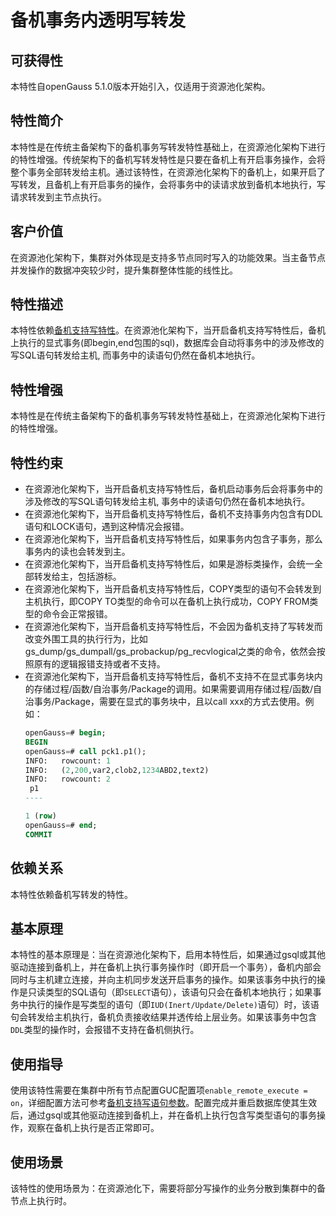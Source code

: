 # 备机事务内透明写转发

## 可获得性<a name="section15406143204715"></a>

本特性自openGauss 5.1.0版本开始引入，仅适用于资源池化架构。

## 特性简介<a name="section740615433477"></a>

本特性是在传统主备架构下的备机事务写转发特性基础上，在资源池化架构下进行的特性增强。传统架构下的备机写转发特性是只要在备机上有开启事务操作，会将整个事务全部转发给主机。通过该特性，在资源池化架构下的备机上，如果开启了写转发，且备机上有开启事务的操作，会将事务中的读请求放到备机本地执行，写请求转发到主节点执行。

## 客户价值<a name="section13406743164715"></a>

在资源池化架构下，集群对外体现是支持多节点同时写入的功能效果。当主备节点并发操作的数据冲突较少时，提升集群整体性能的线性比。

## 特性描述<a name="section16406154310471"></a>

本特性依赖[备机支持写特性](../DatabaseReference/%E5%A4%87%E6%9C%BA%E6%94%AF%E6%8C%81%E5%86%99%E8%AF%AD%E5%8F%A5%E5%8F%82%E6%95%B0.md)。在资源池化架构下，当开启备机支持写特性后，备机上执行的显式事务(即begin,end包围的sql)，数据库会自动将事务中的涉及修改的写SQL语句转发给主机, 而事务中的读语句仍然在备机本地执行。

## 特性增强<a name="section1340684315478"></a>

本特性是在传统主备架构下的备机事务写转发特性基础上，在资源池化架构下进行的特性增强。

## 特性约束<a name="section06531946143616"></a>

-   在资源池化架构下，当开启备机支持写特性后，备机启动事务后会将事务中的涉及修改的写SQL语句转发给主机, 事务中的读语句仍然在备机本地执行。
-   在资源池化架构下，当开启备机支持写特性后，备机不支持事务内包含有DDL语句和LOCK语句，遇到这种情况会报错。
-   在资源池化架构下，当开启备机支持写特性后，如果事务内包含子事务，那么事务内的读也会转发到主。
-   在资源池化架构下，当开启备机支持写特性后，如果是游标类操作，会统一全部转发给主，包括游标。
-   在资源池化架构下，当开启备机支持写特性后，COPY类型的语句不会转发到主机执行，即COPY TO类型的命令可以在备机上执行成功，COPY FROM类型的命令会正常报错。
-   在资源池化架构下，当开启备机支持写特性后，不会因为备机支持了写转发而改变外围工具的执行行为，比如gs_dump/gs_dumpall/gs_probackup/pg_recvlogical之类的命令，依然会按照原有的逻辑报错支持或者不支持。
-   在资源池化架构下，当开启备机支持写特性后，备机不支持不在显式事务块内的存储过程/函数/自治事务/Package的调用。如果需要调用存储过程/函数/自治事务/Package，需要在显式的事务块中，且以call xxx的方式去使用。例如：
    ```sql
    openGauss=# begin;
    BEGIN
    openGauss=# call pck1.p1();
    INFO:   rowcount: 1
    INFO:   (2,200,var2,clob2,1234ABD2,text2)
    INFO:   rowcount: 2
     p1
    ----

    1 (row)
    openGauss=# end;
    COMMIT
    ```

## 依赖关系<a name="section8406643144716"></a>

本特性依赖备机写转发的特性。

## 基本原理

本特性的基本原理是：当在资源池化架构下，启用本特性后，如果通过gsql或其他驱动连接到备机上，并在备机上执行事务操作时（即开启一个事务），备机内部会同时与主机建立连接，并向主机同步发送开启事务的操作。如果该事务中执行的操作是只读类型的SQL语句（即`SELECT`语句），该语句只会在备机本地执行；如果事务中执行的操作是写类型的语句（即`IUD(Inert/Update/Delete)`语句）时，该语句会转发给主机执行，备机负责接收结果并透传给上层业务。如果该事务中包含`DDL`类型的操作时，会报错不支持在备机侧执行。

## 使用指导

使用该特性需要在集群中所有节点配置GUC配置项`enable_remote_execute = on`，详细配置方法可参考[备机支持写语句参数](../DatabaseReference/备机支持写语句参数.md)。配置完成并重启数据库使其生效后，通过gsql或其他驱动连接到备机上，并在备机上执行包含写类型语句的事务操作，观察在备机上执行是否正常即可。

## 使用场景

该特性的使用场景为：在资源池化下，需要将部分写操作的业务分散到集群中的备节点上执行时。

